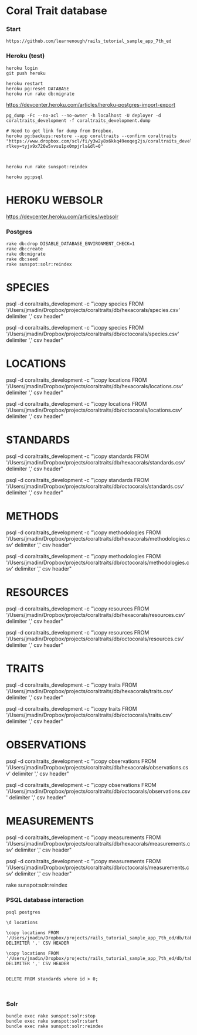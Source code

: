 # Coral Trait database


### Start

```
https://github.com/learnenough/rails_tutorial_sample_app_7th_ed
```

### Heroku (test)

```
heroku login
git push heroku

heroku restart
heroku pg:reset DATABASE
heroku run rake db:migrate
```
https://devcenter.heroku.com/articles/heroku-postgres-import-export

```
pg_dump -Fc --no-acl --no-owner -h localhost -U deployer -d coraltraits_development -f coraltraits_development.dump

# Need to get link for dump from Dropbox.
heroku pg:backups:restore --app coraltraits --confirm coraltraits "https://www.dropbox.com/scl/fi/y3w2y8x6kkq49eoqeg2js/coraltraits_development.dump?rlkey=tyjx9x726w5vvsu1px0mpjrls&dl=0"



heroku run rake sunspot:reindex

heroku pg:psql

```

# HEROKU WEBSOLR
https://devcenter.heroku.com/articles/websolr


### Postgres

```
rake db:drop DISABLE_DATABASE_ENVIRONMENT_CHECK=1
rake db:create
rake db:migrate
rake db:seed
rake sunspot:solr:reindex
```

# SPECIES
psql -d coraltraits_development -c "\copy species FROM '/Users/jmadin/Dropbox/projects/coraltraits/db/hexacorals/species.csv' delimiter ',' csv header"

psql -d coraltraits_development -c "\copy species FROM '/Users/jmadin/Dropbox/projects/coraltraits/db/octocorals/species.csv' delimiter ',' csv header"

# LOCATIONS
psql -d coraltraits_development -c "\copy locations FROM '/Users/jmadin/Dropbox/projects/coraltraits/db/hexacorals/locations.csv' delimiter ',' csv header"

psql -d coraltraits_development -c "\copy locations FROM '/Users/jmadin/Dropbox/projects/coraltraits/db/octocorals/locations.csv' delimiter ',' csv header"

# STANDARDS
psql -d coraltraits_development -c "\copy standards FROM '/Users/jmadin/Dropbox/projects/coraltraits/db/hexacorals/standards.csv' delimiter ',' csv header"

psql -d coraltraits_development -c "\copy standards FROM '/Users/jmadin/Dropbox/projects/coraltraits/db/octocorals/standards.csv' delimiter ',' csv header"

# METHODS
psql -d coraltraits_development -c "\copy methodologies FROM '/Users/jmadin/Dropbox/projects/coraltraits/db/hexacorals/methodologies.csv' delimiter ',' csv header"

psql -d coraltraits_development -c "\copy methodologies FROM '/Users/jmadin/Dropbox/projects/coraltraits/db/octocorals/methodologies.csv' delimiter ',' csv header"

# RESOURCES
psql -d coraltraits_development -c "\copy resources FROM '/Users/jmadin/Dropbox/projects/coraltraits/db/hexacorals/resources.csv' delimiter ',' csv header"

psql -d coraltraits_development -c "\copy resources FROM '/Users/jmadin/Dropbox/projects/coraltraits/db/octocorals/resources.csv' delimiter ',' csv header"

# TRAITS
psql -d coraltraits_development -c "\copy traits FROM '/Users/jmadin/Dropbox/projects/coraltraits/db/hexacorals/traits.csv' delimiter ',' csv header"

psql -d coraltraits_development -c "\copy traits FROM '/Users/jmadin/Dropbox/projects/coraltraits/db/octocorals/traits.csv' delimiter ',' csv header"

# OBSERVATIONS
psql -d coraltraits_development -c "\copy observations FROM '/Users/jmadin/Dropbox/projects/coraltraits/db/hexacorals/observations.csv' delimiter ',' csv header"

psql -d coraltraits_development -c "\copy observations FROM '/Users/jmadin/Dropbox/projects/coraltraits/db/octocorals/observations.csv' delimiter ',' csv header"

# MEASUREMENTS
psql -d coraltraits_development -c "\copy measurements FROM '/Users/jmadin/Dropbox/projects/coraltraits/db/hexacorals/measurements.csv' delimiter ',' csv header"

psql -d coraltraits_development -c "\copy measurements FROM '/Users/jmadin/Dropbox/projects/coraltraits/db/octocorals/measurements.csv' delimiter ',' csv header"

rake sunspot:solr:reindex

###


### PSQL database interaction

```
psql postgres

\d locations

\copy locations FROM '/Users/jmadin/Dropbox/projects/rails_tutorial_sample_app_7th_ed/db/tables/locations.csv' DELIMITER ',' CSV HEADER

\copy locations FROM '/Users/jmadin/Dropbox/projects/rails_tutorial_sample_app_7th_ed/db/tables/locations.csv' DELIMITER ',' CSV HEADER


DELETE FROM standards where id > 0;



```

### Solr

```
bundle exec rake sunspot:solr:stop
bundle exec rake sunspot:solr:start
bundle exec rake sunspot:solr:reindex
```
